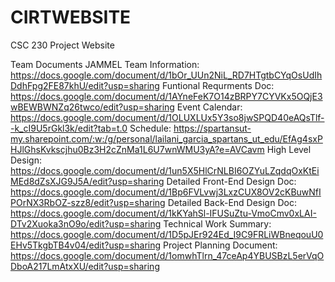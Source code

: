 # CIRTWEBSITE
CSC 230 Project Website

























Team Documents
JAMMEL Team Information: https://docs.google.com/document/d/1bOr_UUn2NiL_RD7HTgtbCYqOsUdIhDdhFpg2FE87khU/edit?usp=sharing
Funtional Requrments Doc: https://docs.google.com/document/d/1AYneFeK7O14zBRPY7CYVKx5OQjE3wBEWBWNZq26twco/edit?usp=sharing
Event Calendar: https://docs.google.com/document/d/1OLUXLUx5Y3so8jwSPQD40eAQsTlf--k_cI9U5rGkl3k/edit?tab=t.0
Schedule: https://spartansut-my.sharepoint.com/:w:/g/personal/lailani_garcia_spartans_ut_edu/EfAg4sxPHJlGhsKvkscjhu0Bz3H2cZnMa1L6U7wnWMU3yA?e=AVCavm
High Level Design: https://docs.google.com/document/d/1un5X5HlCrNLBI6OZYuLZqdqOxKtEiMEd8dZsXJG9J5A/edit?usp=sharing 
Detailed Front-End Design Doc: https://docs.google.com/document/d/1Bp6FVLvwj3LxzCUX8OV2cKBuwNfIPOrNX3RbOZ-szz8/edit?usp=sharing
Detailed Back-End Design Doc: https://docs.google.com/document/d/1kKYahSl-IFUSuZtu-VmoCmv0xLAI-DTv2Xuoka3nO9o/edit?usp=sharing
Technical Work Summary: https://docs.google.com/document/d/1D5pJEr924Ed_I9C9FRLiWBneqouU0EHv5TkgbTB4v04/edit?usp=sharing
Project Planning Document: https://docs.google.com/document/d/1omwhTlrn_47ceAp4YBUSBzL5erVqODboA217LmAtxXU/edit?usp=sharing
